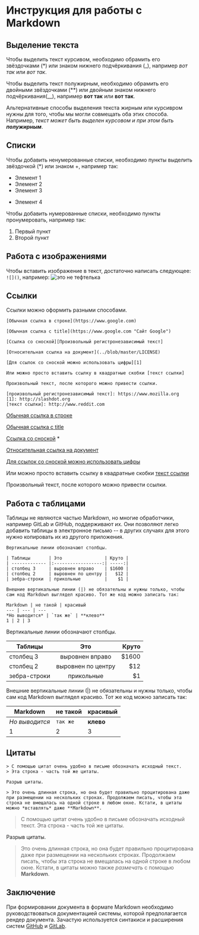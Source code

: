 # Инструкция для работы с Markdown

## Выделение текста

Чтобы выделить текст курсивом, необходимо обрамить его звёздочками (\*) или знаком нижнего подчёркивания (\_), например *вот так* или _вот так_.

Чтобы выделить текст полужирным, необходимо обрамить его двойными звёздочками (\*\*) или двойным знаком нижнего подчёркивания(\_\_), например **вот так** или __вот так__.

Альтернативные способы выделения текста жирным или курсивром нужны для того, чтобы мы могли совмещать оба этих способа. Например, _текст может быть выделен курсовом и при этом быть **полужирным**_.

## Списки

Чтобы добавить ненумерованные списки, необходимо пункты выделить звёздочкой (\*) или знаком +, например так:

* Элемент 1
* Элемент 2
* Элемент 3
+ Элемент 4

Чтобы добавить нумерованные списки, необходимо пункты пронумеровать, например так:

1. Первый пункт
2. Второй пункт

## Работа с изображениями

Чтобы вставить изображение в текст, достаточно написать следующее: `![]()`, например:
![это не тефтелька](img/GIT-Branchand-its-Operations.png)

## Ссылки

Ссылки можно оформить разными способами.

```no-highlight
[Обычная ссылка в строке](https://www.google.com)

[Обычная ссылка с title](https://www.google.com "Сайт Google")

[Ссылка со сноской][Произвольный регистронезависимый текст]

[Относительная ссылка на документ](../blob/master/LICENSE)

[Для ссылок со сноской можно использовать цифры][1]

Или можно просто вставить ссылку в квадратные скобки [текст ссылки]

Произвольный текст, после которого можно привести ссылки.

[произвольный регистронезависимый текст]: https://www.mozilla.org
[1]: http://slashdot.org
[текст ссылки]: http://www.reddit.com
```

[Обычная ссылка в строке](https://www.google.com)

[Обычная ссылка с title](https://www.google.com "Сайт Google")

[Ссылка со сноской][Произвольный регистронезависимый текст] *

[Относительная ссылка на документ](../blob/master/LICENSE)

[Для ссылок со сноской можно использовать цифры][1]

Или можно просто вставить ссылку в квадратные скобки [текст ссылки]

Произвольный текст, после которого можно привести ссылки.

[Произвольный регистронезависимый текст]: https://www.mozilla.org
[1]: http://slashdot.org
[текст ссылки]: http://www.reddit.com

## Работа с таблицами

Таблицы не являются частью Markdown, но многие обработчики, например GitLab и GitHub, поддерживают их. Они позволяют легко добавить таблицы в электронное письмо -- в других случаях для этого нужно копировать их из другого приложения.

```no-highlight
Вертикальные линии обозначают столбцы.

| Таблицы       | Это                | Круто |
| ------------- |:------------------:| -----:|
| столбец 3     | выровнен вправо    | $1600 |
| столбец 2     | выровнен по центру |   $12 |
| зебра-строки  | прикольные         |    $1 |

Внешние вертикальные линии (|) не обязательны и нужны только, чтобы сам код Markdown выглядел красиво. Тот же код можно записать так:

Markdown | не такой | красивый
--- | --- | ---
*Но выводится* | `так же` | **клево**
1 | 2 | 3
```

Вертикальные линии обозначают столбцы.

| Таблицы       | Это                | Круто |
| ------------- |:------------------:| -----:|
| столбец 3     | выровнен вправо    | $1600 |
| столбец 2     | выровнен по центру |   $12 |
| зебра-строки  | прикольные         |    $1 |

Внешние вертикальные линии (|) не обязательны и нужны только, чтобы сам код Markdown выглядел красиво. Тот же код можно записать так:

Markdown | не такой | красивый
--- | --- | ---
*Но выводится* | `так же` | **клево**
1 | 2 | 3

## Цитаты

```no-highlight
> С помощью цитат очень удобно в письме обозначать исходный текст.
> Эта строка - часть той же цитаты.

Разрыв цитаты.

> Это очень длинная строка, но она будет правильно процитирована даже при размещении на нескольких строках. Продолжаем писать, чтобы эта строка не вмещалась на одной строке в любом окне. Кстати, в цитаты можно *вставлять* даже **Markdown**.
```

> С помощью цитат очень удобно в письме обозначать исходный текст.
> Эта строка - часть той же цитаты.

Разрыв цитаты.

> Это очень длинная строка, но она будет правильно процитирована даже при размещении на нескольких строках. Продолжаем писать, чтобы эта строка не вмещалась на одной строке в любом окне. Кстати, в цитаты можно также *размечать* с помощью **Markdown**.

## Заключение

При формировании документа в формате Markdown необходимо руководствоваться документацией системы, которой предполагается рендер документа. Зачастую используется синтакиси и расширения систем [GitHub][2] и [GitLab][3].

[2]: https://docs.github.com/en/get-started/writing-on-github/getting-started-with-writing-and-formatting-on-github/basic-writing-and-formatting-syntax
[3]: https://docs.gitlab.com/ee/user/markdown.html